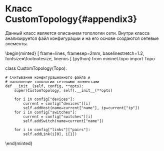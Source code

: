 # Класс CustomTopology{#appendix3}

Данный класс является описанием топологии сети. Внутри класса анализируется файл конфигурации и на его основе создаются сетевые элементы.

\begin{minted}
[
frame=lines,
framesep=2mm,
baselinestretch=1.2,
fontsize=\footnotesize,
linenos
]
{python}
from mininet.topo import Topo


class CustomTopology(Topo):
    
    # Считывание конфигурационного файла и 
    # наполнение топологии сетевыми элементами
    def __init__(self, config, **opts):
        super(CustomTopology, self).__init__(**opts)

        for i in config["devices"]:
            current = config["devices"][i]
            self.addHost(name=current["name"], ip=current["ip"])
        for i in config["switches"]:
            current = config["switches"][i]
            self.addSwitch(name=current["name"])

        for i in config["links"]["pairs"]:
            self.addLink(i[0], i[1])

\end{minted}

